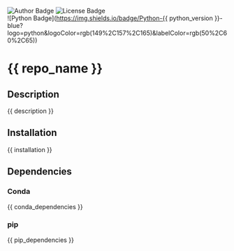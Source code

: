 ![Author Badge](https://img.shields.io/badge/Author-Benoit_Dehapiot-blue?labelColor=rgb(50%2C60%2C65)&color=rgb(149%2C157%2C165))
![License Badge](https://img.shields.io/badge/Licence-GNU_General_Public_License_v3.0-blue?labelColor=rgb(50%2C60%2C65)&color=rgb(149%2C157%2C165))  
![Python Badge](https://img.shields.io/badge/Python-{{ python_version }}-blue?logo=python&logoColor=rgb(149%2C157%2C165)&labelColor=rgb(50%2C60%2C65))

# {{ repo_name }}
## Description
{{ description }}
## Installation
{{ installation }}
## Dependencies
### Conda
{{ conda_dependencies }}
### pip
{{ pip_dependencies }}